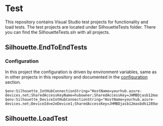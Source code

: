 # Test

This repository contains Visual Studio test projects for functionality and load tests.
The test projects are located under SilhouetteTests folder. There you can find the SilhouetteTests.sln with all projects.

## Silhouette.EndToEndTests

### Configuration

In this project the configuration is driven by environment variables, same as in other projects in this repository and documented in the [configuration](configuration.md) section.

```posh
$env:Silhouette_IotHubConnectionString="HostName=yourhub.azure-devices.net;SharedAccessKeyName=hubowner;SharedAccessKey=JHMBDjasb12masbdk1289askbsd9SjfHkJSFjqwhfqq="
$env:Silhouette_DeviceIotHubConnectionString="HostName=yourhub.azure-devices.net;DeviceId=e2eDevice1;SharedAccessKey=JHMBDjasb12masbdk1289askbsd9SjfHkJSFjqwhfqq="
```







## Silhouette.LoadTest
